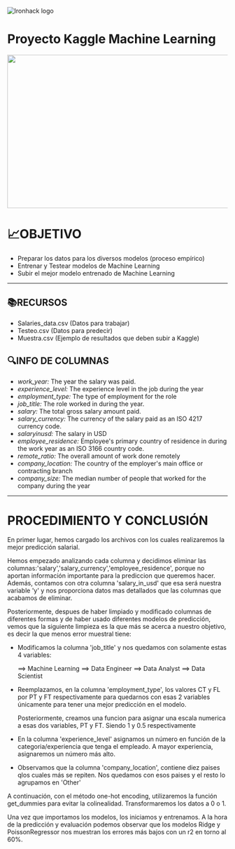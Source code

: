 ![Ironhack logo](https://i.imgur.com/1QgrNNw.png) 

# Proyecto Kaggle Machine Learning

<p align="center"> <img src="https://www.unthinkable.fm/wp-content/uploads/2021/07/m1.jpg" width="700" height="350">  </p>

# 📈OBJETIVO

- Preparar los datos para los diversos modelos (proceso empírico) 
- Entrenar y Testear modelos de Machine Learning
- Subir el mejor modelo entrenado de Machine Learning

---

## 📚RECURSOS

- Salaries_data.csv (Datos para trabajar)
- Testeo.csv (Datos para predecir)
- Muestra.csv (Ejemplo de resultados que deben subir a Kaggle)

## 🔍INFO DE COLUMNAS 
- *work_year:* The year the salary was paid.
- *experience_level:* The experience level in the job during the year
- *employment_type:* The type of employment for the role
- *job_title:* The role worked in during the year.
- *salary:* The total gross salary amount paid.
- *salary_currency:* The currency of the salary paid as an ISO 4217 currency code.
- *salaryinusd:* The salary in USD
- *employee_residence:* Employee's primary country of residence in during the work year as an ISO 3166 country code.
- *remote_ratio:* The overall amount of work done remotely
- *company_location:* The country of the employer's main office or contracting branch
- *company_size:* The median number of people that worked for the company during the year

---

# PROCEDIMIENTO Y CONCLUSIÓN

En primer lugar, hemos cargado los archivos con los cuales realizaremos la mejor predicción salarial.

Hemos empezado analizando cada columna y decidimos eliminar las columnas:'salary','salary_currency','employee_residence', porque no aportan información importante para la prediccion que queremos hacer. Además, contamos con otra columna 'salary_in_usd' que esa será nuestra variable 'y' y nos proporciona datos mas detallados que las columnas que acabamos de eliminar.

Posteriormente, despues de haber limpiado y modificado columnas de diferentes formas y de haber usado diferentes modelos de predicción, vemos que la siguiente limpieza es la que más se acerca a nuestro objetivo, es decir la que menos error muestral tiene:

 - Modificamos la columna 'job_title' y nos quedamos con solamente estas 4 variables:

    ==> Machine Learning
    ==> Data Engineer
    ==> Data Analyst
    ==> Data Scientist

 - Reemplazamos, en la columna 'employment_type',  los valores CT y FL por PT y FT respectivamente para quedarnos con esas 2 variables únicamente para tener una mejor predicción en el modelo.

    Posteriormente, creamos una funcion para asignar una escala numerica a esas dos variables, PT y FT. Siendo 1 y 0.5 respectivamente

 - En la columna 'experience_level' asignamos un número en función de la categoria/experiencia que tenga el empleado. A mayor experiencia, asignaremos un número más alto.

 - Observamos que la columna 'company_location', contiene diez paises qlos cuales más se repiten. Nos quedamos con esos paises y el resto lo agrupamos en 'Other'

A continuación, con el método one-hot encoding, utilizaremos la función get_dummies para evitar la colinealidad. Transformaremos los datos a 0 o 1.

Una vez que importamos los modelos, los iniciamos y entrenamos. 
A la hora de la predicción y evaluación podemos observar que los modelos Ridge y PoissonRegressor nos muestran los errores más bajos con un r2 en torno al 60%. 





 